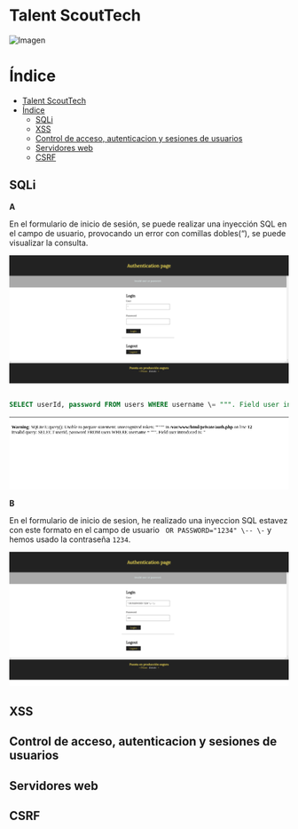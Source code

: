 # Talent ScoutTech
![Imagen](https://portfolio.robertsallent.com/imagenes/php.png)

# Índice

- [Talent ScoutTech](#talent-scouttech)
- [Índice](#índice)
  - [SQLi](#sqli)
  - [XSS](#xss)
  - [Control de acceso, autenticacion y sesiones de usuarios](#control-de-acceso-autenticacion-y-sesiones-de-usuarios)
  - [Servidores web](#servidores-web)
  - [CSRF](#csrf)

## SQLi

**A**

En el formulario de inicio de sesión, se puede realizar una inyección SQL en el campo de usuario, provocando un error con comillas dobles(“), se puede visualizar la consulta.

![Descripción de la imagen](img/1.png)


```sql
SELECT userId, password FROM users WHERE username \= """. Field user introduced is: "
```

![Descripción de la imagen](img/2.png)

**B**

En el formulario de inicio de sesion, he realizado una inyeccion SQL estavez con este formato en el campo de usuario ` OR PASSWORD="1234" \-- \-` y hemos usado la contraseña `1234`.

![Descripción de la imagen](img/3.png)


## XSS



## Control de acceso, autenticacion y sesiones de usuarios




## Servidores web




## CSRF






